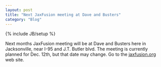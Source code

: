 ```yaml
---
layout: post
title: "Next JaxFusion meeting at Dave and Busters"
category: "Blog"
---
```

{% include JB/setup %}

Next months JaxFusion meeting will be at Dave and Busters here in Jacksonville, near I-95 and J.T. Butler blvd. The meeting is currently planned for Dec. 12th, but that date may change. Go to the [jaxfusion.org](http://www.jaxfusion.org) web site.